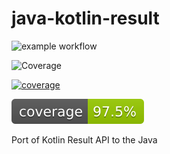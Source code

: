 # java-kotlin-result


![example workflow](https://github.com/skopylov58/java-kotlin-result/actions/workflows/gradle.yml/badge.svg)

![Coverage](https://github.com/skopylov58/java-kotlin-result/actions/workflows/gradle.yml/jacoco.svg)


[![coverage](https://raw.githubusercontent.com/skopylov58/java-kotlin-result/badges/jacoco.svg)](https://github.com/skopylov58/java-kotlin-result/actions/workflows/gradle.yml/jacoco.svg) 


[![Coverage](.github/badges/jacoco.svg)](https://github.com/skopylov58/java-kotlin-result/actions/workflows/gradle.yml)

Port of Kotlin Result API to the Java


